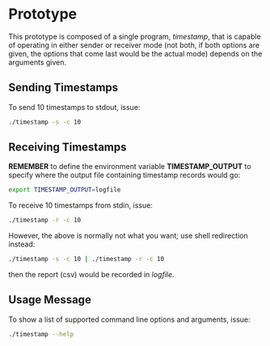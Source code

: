 # Prototype
This prototype is composed of a single program, *timestamp*, that is capable of
operating in either sender or receiver mode (not both, if both options are
given, the options that come last would be the actual mode) depends on the
arguments given.

## Sending Timestamps
To send 10 timestamps to stdout, issue:
```bash
./timestamp -s -c 10
```

## Receiving Timestamps
**REMEMBER** to define the environment variable **TIMESTAMP_OUTPUT** to specify
where the output file containing timestamp records would go:
```bash
export TIMESTAMP_OUTPUT=logfile
```
To receive 10 timestamps from stdin, issue:
```bash
./timestamp -r -c 10
```
However, the above is normally not what you want; use shell redirection
instead:
```bash
./timestamp -s -c 10 | ./timestamp -r -c 10
```
then the report (csv) would be recorded in *logfile*.

## Usage Message
To show a list of supported command line options and arguments, issue:
```bash
./timestamp --help
```
